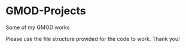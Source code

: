# GMOD-Projects
Some of my GMOD works

Please use the file structure provided for the code to work. Thank you!
